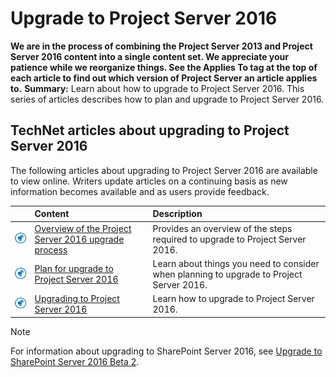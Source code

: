 
# Upgrade to Project Server 2016
 **We are in the process of combining the Project Server 2013 and Project Server 2016 content into a single content set. We appreciate your patience while we reorganize things. See the Applies To tag at the top of each article to find out which version of Project Server an article applies to.** **Summary:** Learn about how to upgrade to Project Server 2016.
This series of articles describes how to plan and upgrade to Project Server 2016. 
  
    
    


## TechNet articles about upgrading to Project Server 2016

The following articles about upgrading to Project Server 2016 are available to view online. Writers update articles on a continuing basis as new information becomes available and as users provide feedback.
  
    
    


||**Content**|**Description**|
|:-----|:-----|:-----|
|![Building blocks](images/mod_icon_buildingblock_M.png)| [Overview of the Project Server 2016 upgrade process](31df861f-148f-4ea9-95cb-affb48f76a0a.md) <br/> |Provides an overview of the steps required to upgrade to Project Server 2016.  <br/> |
|![Building blocks](images/mod_icon_buildingblock_M.png)| [Plan for upgrade to Project Server 2016](9b863614-a41e-4ee4-89bb-7f4efea886b3.md) <br/> |Learn about things you need to consider when planning to upgrade to Project Server 2016.  <br/> |
|![Building blocks](images/mod_icon_buildingblock_M.png)| [Upgrading to Project Server 2016](03e9ea52-f4a6-4709-b8c3-41acf4484251.md) <br/> |Learn how to upgrade to Project Server 2016.  <br/> |
   

> [!NOTE]
> For information about upgrading to SharePoint Server 2016, see  [Upgrade to SharePoint Server 2016 Beta 2](http://technet.microsoft.com/library/40d265d9-dd16-405f-8c85-390975024bad.aspx). 
  
    
    

